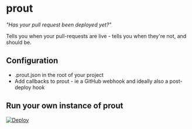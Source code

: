 prout
=====

_"Has your pull request been deployed yet?"_

Tells you when your pull-requests are live - tells you when they're not, and should be.

Configuration
-------------

* .prout.json in the root of your project
* Add callbacks to prout - ie a GitHub webhook and ideally also a post-deploy hook

Run your own instance of prout
------------------------------

[![Deploy](https://www.herokucdn.com/deploy/button.png)](https://heroku.com/deploy)

